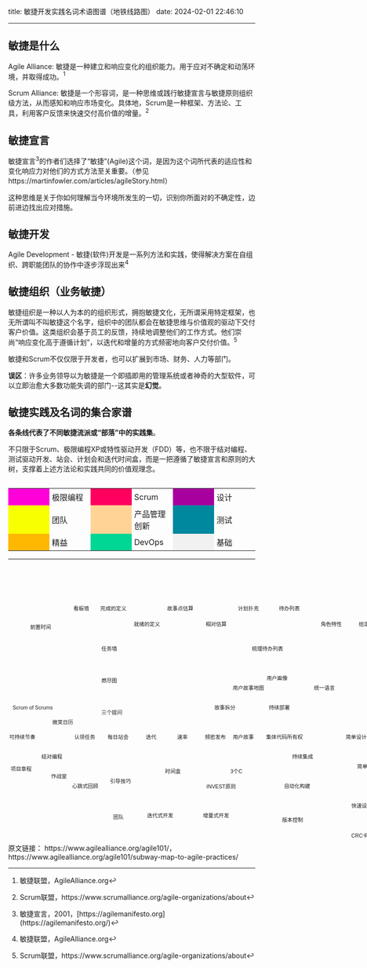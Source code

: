 title: 敏捷开发实践名词术语图谱（地铁线路图）
date: 2024-02-01 22:46:10

---
## 敏捷是什么
Agile Alliance: 敏捷是一种建立和响应变化的组织能力。用于应对不确定和动荡环境，并取得成功。[^1]

Scrum Alliance: 敏捷是一个形容词，是一种思维或践行敏捷宣言与敏捷原则组织级方法，从而感知和响应市场变化。具体地，Scrum是一种框架、方法论、工具，利用客户反馈来快速交付高价值的增量。[^3]

## 敏捷宣言

敏捷宣言[^2]的作者们选择了“敏捷”(Agile)这个词，是因为这个词所代表的适应性和变化响应力对他们的方式方法至关重要。（参见 https://martinfowler.com/articles/agileStory.html）

这种思维是关于你如何理解当今环境所发生的一切，识别你所面对的不确定性，边前进边找出应对措施。

## 敏捷开发
Agile Development - 敏捷(软件)开发是一系列方法和实践，使得解决方案在自组织、跨职能团队的协作中逐步浮现出来[^1]

## 敏捷组织（业务敏捷）

敏捷组织是一种以人为本的的组织形式，拥抱敏捷文化，无所谓采用特定框架，也无所谓叫不叫敏捷这个名字，组织中的团队都会在敏捷思维与价值观的驱动下交付客户价值。这类组织会基于员工的反馈，持续地调整他们的工作方式。他们崇尚“响应变化高于遵循计划”，以迭代和增量的方式频密地向客户交付价值。[^3]

敏捷和Scrum不仅仅限于开发者，也可以扩展到市场、财务、人力等部门。

**误区**：许多业务领导以为敏捷是一个即插即用的管理系统或者神奇的大型软件，可以立即治愈大多数功能失调的部门--这其实是**幻觉**。

## 敏捷实践及名词的集合家谱

**各条线代表了不同敏捷流派或“部落”中的实践集**。

不只限于Scrum、极限编程XP或特性驱动开发（FDD）等，也不限于结对编程、测试驱动开发、站会、计划会和迭代时间盒，而是一把遵循了敏捷宣言和原则的大树，支撑着上述方法论和实践共同的价值观理念。

## 

  <table>
    <tr>
      <td style="width:16.6%; background-color: #ff01d8;"></td>
      <td style="width:16.6%; padding: 5px;">极限编程</td>
      <td style="width:16.6%; background-color: #ff005e;"></td>
      <td style="width:16.6%; padding: 5px;">Scrum</td>
      <td style="width:16.6%; background-color: #a8009e;"></td>
      <td style="width:16.6%; padding: 5px;">设计</td>
    </tr>
    <tr>
      <td style="width:16.6%; background-color: #f8ff00;"></td>
      <td style="width:16.6%; padding: 5px;">团队</td>
      <td style="width:16.6%; background-color: #ffd396;"></td>
      <td style="width:16.6%; padding: 5px;">产品管理创新</td>
      <td style="width:16.6%; background-color: #00889e;"></td>
      <td style="width:16.6%; padding: 5px;">测试</td>
    </tr>
    <tr>
      <td style="width:16.6%; background-color: #ffb801;"></td>
      <td style="width:16.6%; padding: 5px;">精益</td>
      <td style="width:16.6%; background-color: #00d795;"></td>
      <td style="width:16.6%; padding: 5px;">DevOps</td>
      <td style="width:16.6%; background-color: #f1f1f1;"></td>
      <td style="width:16.6%; padding: 5px;">基础</td>
    </tr>    
  </table>

--------------

<div class="wpb_column vc_column_container vc_col-sm-10" style="position: relative;"><div class="vc_column-inner "><div class="wpb_wrapper">
	<div class="wpb_raw_code wpb_content_element wpb_raw_html">
		<div class="wpb_wrapper">
			<div style="font-family: Arial;font-size: 8pt;background-image:url(https://www.uperform.cn/wp-content/uploads/2020/11/subway.png);background-repeat:no-repeat;background-position: left top; width:900px; height:550px;padding:0 0 0 0; margin: 10px 0 0 -36px;">
<style>a{text-decoration:none;}</style>
  <span class="text" style="width:69px;line-height:150%;text-align: left; position:absolute;top:340px;left:2px; margin-right:0; margin-bottom:0">
    <a href="/glossary-of-agile/sustainable.html">可持续节奏</a>
</span>
  <span class="text" style="width:108px;line-height:150%;text-align: center; position:absolute;top:380px;left:35px; margin-right:0; margin-bottom:0">
    <a href="/glossary-of-agile/pairing.html">结对编程</a>
</span>
  <span class="text" style="width:80px;line-height:150%;text-align: center; position:absolute;top:340px;left:116px; margin-right:0; margin-bottom:12px">
    <a href="/glossary-of-agile/sign-up-for-tasks.html">认领任务</a>
</span>
  <span class="text" style="width:70px;line-height:150%;text-align: center; position:absolute;top:340px;left:189px; margin-right:0; margin-bottom:0">
    <a href="/glossary-of-agile/daily.html">每日站会</a>
</span>
  <span class="text" style="width:63px;line-height:150%;text-align: center; position:absolute;top:340px;left:260px; margin-right:0; margin-bottom:12px">
    <a href="/glossary-of-agile/iteration.html">迭代</a>
</span>
  <span class="text" style="width:65px;line-height:150%;text-align: center; position:absolute;top:340px;left:323px; margin-right:0; margin-bottom:0">
    <a href="/glossary-of-agile/velocity.html">速率</a>
</span>
  <span class="text" style="width:67px;line-height:150%;text-align: center; position:absolute;top:340px;left:389px; margin-right:0; margin-bottom:0">
    <a href="/glossary-of-agile/frequent-release.html">频密发布</a>
</span>
  <span class="text" style="width:59px;line-height:150%;text-align: center; position:absolute;top:340px;left:450px; margin-right:0; margin-bottom:12px">
    <a href="/glossary-of-agile/user-stories.html">用户故事</a>
</span>
  <span class="text" style="width:85px;line-height:150%;text-align: center; position:absolute;top:340px;left:521px; margin-right:0; margin-bottom:0">
    <a href="/glossary-of-agile/cco.html">集体代码所有权</a>
</span>
  <span class="text" style="width:81px;line-height:150%;text-align: center; position:absolute;top:380px;left:560px; margin-right:0; margin-bottom:12px">
    <a href="/glossary-of-agile/ci.html">持续集成</a>
</span>
  <span class="text" style="width:100px;line-height:150%;text-align: center; position:absolute;top:340px;left:660px; margin-right:0; margin-bottom:0">
    <a href="/glossary-of-agile/simple-design.html">简单设计</a>
</span>
  <span class="text" style="width:77px;line-height:150%;text-align: center; position:absolute;top:340px;left:728px; margin-right:0; margin-bottom:12px">
    <a href="/glossary-of-agile/refactoring.html">重构</a>
</span>
  <span class="text" style="width:55px;line-height:150%;text-align: left; position:absolute;top:340px;left:825px; margin-right:0; margin-bottom:0">
    <a href="/glossary-of-agile/tdd.html">测试驱动开发</a>
</span>
  <span class="text" style="width:55px;line-height:150%;text-align: left; position:absolute;top:405px;left:5px; margin-right:0; margin-bottom:0">
    <a href="/glossary-of-agile/project-chartering.html">项目章程</a>
</span>
  <span class="text" style="width:100px;line-height:150%;text-align: left; position:absolute;top:280px;left:9px; margin-right:0; margin-bottom:0">
    <a href="/glossary-of-agile/scrumofscrums.html">Scrum of Scrums</a>
</span>
  <span class="text" style="width:64px;line-height:150%;text-align: left; position:absolute;top:310px;left:90px; margin-right:0; margin-bottom:0">
    <a href="/glossary-of-agile/nikoniko.html">微笑日历</a>
</span>
  <span class="text" style="width:67px;line-height:150%;text-align: center; position:absolute;top:420px;left:70px; margin-right:0; margin-bottom:0">
    <a href="/glossary-of-agile/teamroom.html">作战室</a>
</span>
  <span class="text" style="width:100px;line-height:150%;text-align: center; position:absolute;top:440px;left:107px; margin-right:0; margin-bottom:0">
    <a href="/glossary-of-agile/heartbeatretro.html">心跳式回顾</a>
</span>
  <span class="text" style="width:78px;line-height:150%;text-align: center; position:absolute;top:430px;left:190px; margin-right:0; margin-bottom:12px">
    <a href="/glossary-of-agile/facilitation.html">引导技巧</a>
</span>
  <span class="text" style="width:37px;line-height:150%;text-align: left; position:absolute;top:503px;left:214px; margin-right:0; margin-bottom:0">
    <a href="/glossary-of-agile/team.html">团队</a>
</span>
  <span class="text" style="width:100px;line-height:150%;text-align: center; position:absolute;top:116px;left:16px; margin-right:0; margin-bottom:0">
    <a href="/glossary-of-agile/leadtime.html">前置时间</a>
</span>
  <span class="text" style="width:78px;line-height:150%;text-align: center; position:absolute;top:78px;left:110px; margin-right:0; margin-bottom:0">
    <a href="/glossary-of-agile/kanban.html">看板墙</a>
</span>
  <span class="text" style="width:100px;line-height:150%;text-align: center; position:absolute;top:500px;left:260px; margin-right:0; margin-bottom:0">
    <a href="/glossary-of-agile/iterative.html">迭代式开发</a>
</span>
  <span class="text" style="width:61px;line-height:150%;text-align: left; position:absolute;top:410px;left:320px; margin-right:0; margin-bottom:0">
    <a href="/glossary-of-agile/timebox.html">时间盒</a>
</span>
  <span class="text" style="width:100px;line-height:150%;text-align: left; position:absolute;top:290px;left:190px; margin-right:0; margin-bottom:0">
    <a href="/glossary-of-agile/threeqs.html">三个提问</a>
</span>
  <span class="text" style="width:100px;line-height:150%;text-align: left; position:absolute;top:225px;left:190px; margin-right:0; margin-bottom:0">
    <a href="/glossary-of-agile/burndown.html">燃尽图</a>
</span>
  <span class="text" style="width:74px;line-height:150%;text-align: left; position:absolute;top:160px;left:190px; margin-right:0; margin-bottom:0">
    <a href="/glossary-of-agile/taskboard.html">任务墙</a>
</span>
  <span class="text" style="width:113px;line-height:150%;text-align: center; position:absolute;top:78px;left:158px; margin-right:0; margin-bottom:12px">
    <a href="/glossary-of-agile/definition-of-done.html">完成的定义</a>
</span>
  <span class="text" style="width:106px;line-height:150%;text-align: center; position:absolute;top:110px;left:230px; margin-right:0; margin-bottom:0">
    <a href="/glossary-of-agile/definition-of-ready.html">就绪的定义</a>
</span>
  <span class="text" style="width:100px;line-height:150%;text-align: center; position:absolute;top:78px;left:301px; margin-right:0; margin-bottom:12px">
    <a href="/glossary-of-agile/points-estimates-in.html">故事点估算</a>
</span>
  <span class="text" style="width:106px;line-height:150%;text-align: center; position:absolute;top:110px;left:371px; margin-right:0; margin-bottom:0">
    <a href="/glossary-of-agile/relative.html">相对估算</a>
</span>
  <span class="text" style="width:100px;line-height:150%;line-height:150%;text-align: center; position:absolute;top:78px;left:440px; margin-right:0; margin-bottom:12px">
    <a href="/glossary-of-agile/poker.html">计划扑克</a>
</span>
  <span class="text" style="width:57px;line-height:150%;text-align: center; position:absolute;top:78px;left:545px; margin-right:0; margin-bottom:0">
    <a href="/glossary-of-agile/backlog.html">待办列表</a>
</span>
  <span class="text" style="width:112px;line-height:150%;text-align: center; position:absolute;top:160px;left:473px; margin-right:0; margin-bottom:0">
    <a href="/glossary-of-agile/backlog-grooming.html">梳理待办列表</a>
</span>
  <span class="text" style="width:57px;line-height:150%;text-align: center; position:absolute;top:220px;left:520px; margin-right:0; margin-bottom:0">
    <a href="/glossary-of-agile/personas.html">用户画像</a>
</span>
  <span class="text" style="width:100px;line-height:150%;text-align: center; position:absolute;top:240px;left:440px; margin-right:0; margin-bottom:0">
    <a href="/glossary-of-agile/storymap.html">用户故事地图</a>
</span>
  <span class="text" style="width:88px;line-height:150%;text-align: center; position:absolute;top:280px;left:398px; margin-right:0; margin-bottom:0">
    <a href="/glossary-of-agile/split.html">故事拆分</a>
</span>
  <span class="text" style="width:45px;line-height:150%;text-align: center; position:absolute;top:410px;left:443px; margin-right:0; margin-bottom:0">
    <a href="/glossary-of-agile/threecs.html">3个C</a>
</span>
  <span class="text" style="width:69px;line-height:150%;text-align: center; position:absolute;top:441px;left:400px; margin-right:0; margin-bottom:0">
    <a href="/glossary-of-agile/invest.html">INVEST原则</a>
</span>
  <span class="text" style="width:148px;line-height:150%;text-align: center; position:absolute;top:500px;left:350px; margin-right:0; margin-bottom:12px">
    <a href="/glossary-of-agile/incremental.html">增量式开发</a>
</span>
  <span class="text" style="width:90px;line-height:150%;text-align: center; position:absolute;top:280px;left:508px; margin-right:0; margin-bottom:0">
    <a href="/glossary-of-agile/cd.html">持续部署</a>
</span>
  <span class="text" style="width:100px;line-height:150%;text-align: right; position:absolute;top:440px;left:516px; margin-right:12px; margin-bottom:0">
    <a href="/glossary-of-agile/autobuild.html">自动化构建</a>
</span>
  <span class="text" style="width:100px;line-height:150%;text-align: center; position:absolute;top:509px;left:530px; margin-right:0; margin-bottom:0">
    <a href="/glossary-of-agile/versioncontrol.html">版本控制</a>
</span>
  <span class="text" style="width:130px;line-height:150%;text-align: center; position:absolute;top:240px;left:580px; margin-right:0; margin-bottom:0">
    <a href="/glossary-of-agile/ubiquitous.html">统一语言</a>
</span>
  <span class="text" style="width:117px;line-height:150%;text-align: center; position:absolute;top:400px;left:680px; margin-right:0; margin-bottom:0">
    <a href="/glossary-of-agile/rules-of-simplicity.html">简单性原则</a>
</span>
  <span class="text" style="width:100px;line-height:150%;text-align: left; position:absolute;top:480px;left:700px; margin-right:0; margin-bottom:0">
    <a href="/glossary-of-agile/quickdesign.html">快速设计会</a>
</span>
  <span class="text" style="width:77px;line-height:150%;text-align: left; position:absolute;top:541px;left:700px; margin-right:0; margin-bottom:0">
    <a href="/glossary-of-agile/crc.html">CRC卡片</a>
</span>
  <span class="text" style="width:100px;line-height:150%;text-align: center; position:absolute;top:110px;left:609px; margin-right:0; margin-bottom:0">
    <a href="/glossary-of-agile/rolefeature.html">角色特性</a>
</span>
  <span class="text" style="width:80px;line-height:150%;text-align: center; position:absolute;top:110px;left:700px; margin-right:0; margin-bottom:12px">
    <a href="/glossary-of-agile/gwt.html">给定-当-则</a>
</span>
  <span class="text" style="width:80px;line-height:150%;text-align: center; position:absolute;top:110px;left:786px; margin-right:0; margin-bottom:0">
    <a href="/glossary-of-agile/bdd.html">行为驱动开发</a>
</span>
  <span class="text" style="width:55px;line-height:150%;text-align: left; position:absolute;top:150px;left:825px; margin-right:0; margin-bottom:0">
    <a href="/glossary-of-agile/atdd.html">验收测试驱动开发</a>
</span>
  <span class="text" style="width:55px;line-height:150%;text-align: left; position:absolute;top:220px;left:825px; margin-right:0; margin-bottom:0">
    <a href="/glossary-of-agile/acceptance.html">验收测试</a>
</span>
  <span class="text" style="width:55px;line-height:150%;text-align: left; position:absolute;top:290px;left:825px; margin-right:0; margin-bottom:0">
    <a href="/glossary-of-agile/mocks.html">模拟对象</a>
</span>
  <span class="text" style="width:55px;line-height:150%;text-align: left; position:absolute;top:420px;left:825px; margin-right:0; margin-bottom:0">
    <a href="/glossary-of-agile/unittest.html">单元测试</a>
</span>
  <span class="text" style="width:55px;line-height:150%;text-align: left; position:absolute;top:480px;left:825px; margin-right:0; margin-bottom:0">
    <a href="/glossary-of-agile/exploratory-testing.html">探索性测试</a>
</span>
  <span class="text" style="width:55px;line-height:150%;text-align: left; position:absolute;top:540px;left:825px; margin-right:0; margin-bottom:0">
    <a href="/glossary-of-agile/usability.html">可用性测试</a>
</span>
</div>
</div>
</div>
</div>
</div>







原文链接： <https://www.agilealliance.org/agile101/>，<https://www.agilealliance.org/agile101/subway-map-to-agile-practices/>

[^1]: 敏捷联盟，[AgileAlliance.org](https://agilemanifesto.org
)

[^2]: 敏捷宣言，2001，[https://agilemanifesto.org](https://agilemanifesto.org/)
[^3]: Scrum联盟，https://www.scrumalliance.org/agile-organizations/about
